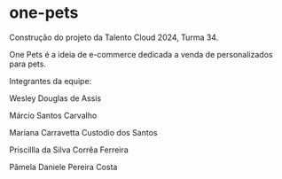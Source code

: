 # one-pets

Construção do projeto da Talento Cloud 2024, Turma 34.

One Pets é a ideia de e-commerce dedicada a venda de personalizados para pets.

Integrantes da equipe:

Wesley Douglas de Assis

Márcio Santos Carvalho

Mariana Carravetta Custodio dos Santos

Priscillla da Silva Corrêa Ferreira

Pâmela Daniele Pereira Costa
